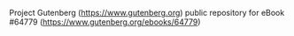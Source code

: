 Project Gutenberg (https://www.gutenberg.org) public repository for
eBook #64779 (https://www.gutenberg.org/ebooks/64779)
